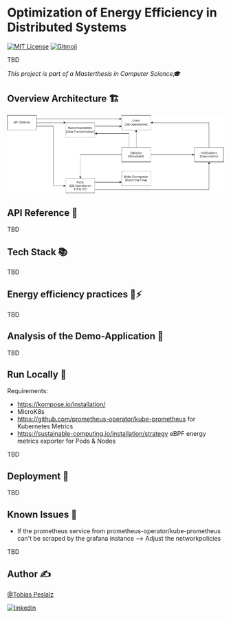 # Optimization of Energy Efficiency in Distributed Systems

[![MIT License](https://img.shields.io/github/license/Tobias-Pe/distributed-systems-energy-efficiency)](https://github.com/Tobias-Pe/microservices-error-handling/blob/main/LICENSE)
[![Gitmoji](https://img.shields.io/badge/gitmoji-%20😜%20😍-FFDD67.svg)](https://gitmoji.dev)

TBD

_This project is part of a Masterthesis in Computer Science🎓_

## Overview Architecture 🏗️

![Architecture](assets/Overview.drawio.png)

## API Reference 👀

TBD

## Tech Stack 📚

TBD

## Energy efficiency practices 🔌⚡

TBD

## Analysis of the Demo-Application 🧪

TBD

## Run Locally 🏃

Requirements:

- https://kompose.io/installation/
- MicroK8s
- https://github.com/prometheus-operator/kube-prometheus for Kubernetes Metrics
- https://sustainable-computing.io/installation/strategy eBPF energy metrics exporter for Pods & Nodes

TBD

## Deployment 🚀

TBD

## Known Issues 🦺

- If the prometheus service from prometheus-operator/kube-prometheus can't be scraped by the grafana instance --> Adjust
  the networkpolicies

TBD

## Author ✍️

[@Tobias Peslalz](https://github.com/Tobias-Pe)

[![linkedin](https://img.shields.io/badge/LinkedIn-0077B5?style=flat&logo=linkedin&logoColor=white)](https://www.linkedin.com/in/tobias-peslalz)